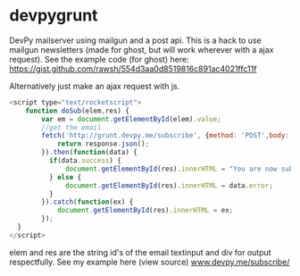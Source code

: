 # devpygrunt
DevPy mailserver using mailgun and a post api.
This is a hack to use mailgun newsletters (made for ghost, but will work wherever with a ajax request).
See the example code (for ghost) here: https://gist.github.com/rawsh/554d3aa0d8519816c891ac4021ffc11f

Alternatively just make an ajax request with js.

```javascript
<script type="text/rocketscript">
    function doSub(elem,res) {
        var em = document.getElementById(elem).value;
        //get the email
        fetch('http://grunt.devpy.me/subscribe', {method: 'POST',body: JSON.stringify({email: em}), headers: {"Content-Type": "application/json"}}).then(function(response) {
            return response.json();
        }).then(function(data) {
          if(data.success) {
              document.getElementById(res).innerHTML = "You are now subscribed.";
          } else {
              document.getElementById(res).innerHTML = data.error;
          }
        }).catch(function(ex) {
            document.getElementById(res).innerHTML = ex;
        });
  }
</script>
```

elem and res are the string id's of the email textinput and div for output respectfully.
See my example here (view source) www.devpy.me/subscribe/
